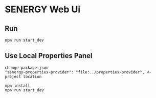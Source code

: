 # SENERGY Web Ui

## Run 
``` 
npm run start_dev
```

## Use Local Properties Panel
```
change package.json
"senergy-properties-provider": "file:../properties-provider", <- project location

npm install
npm run start_dev
```
